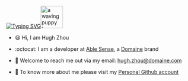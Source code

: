 [![Typing SVG](https://readme-typing-svg.herokuapp.com?font=VT323&pause=1000&color=000000&vCenter=true&width=240&height=22&lines=Welcome+to+my+Github+homepage!+)](https://git.io/typing-svg)<img src="https://user-images.githubusercontent.com/102388769/210440296-5cbc8103-fcbf-411b-b2ac-b47d30f5bc2c.gif" alt="a waving puppy to say hello" width="60px">  
    
- 😆 Hi, I am Hugh Zhou
    
- :octocat: I am a developer at [Able Sense](https://ablesense.com/), a [Domaine](https://meetdomaine.com/) brand
    
- 📧 Welcome to reach me out via my email: hugh.zhou@domaine.com
    
- :stars: To know more about me please visit my [Personal Github account](https://github.com/halfhelix-hugh/)
        
